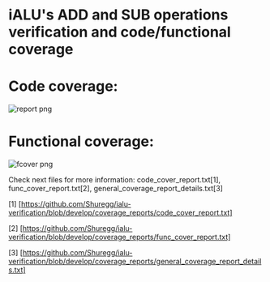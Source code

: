 iALU's ADD and SUB operations verification and code/functional coverage
========================================================================
Code coverage:
=
![report png](https://github.com/Shuregg/ialu-verification/assets/47576452/9a53cfeb-b433-4926-b971-fc28bb2bb558)

Functional coverage:
=
![fcover png](https://github.com/Shuregg/ialu-verification/assets/47576452/5434d5aa-8cae-4fd3-8590-54aabd3e0543)

Check next files for more information:
code_cover_report.txt[1], 
func_cover_report.txt[2], 
general_coverage_report_details.txt[3]

[1] [https://github.com/Shuregg/ialu-verification/blob/develop/coverage_reports/code_cover_report.txt]

[2] [https://github.com/Shuregg/ialu-verification/blob/develop/coverage_reports/func_cover_report.txt]

[3] [https://github.com/Shuregg/ialu-verification/blob/develop/coverage_reports/general_coverage_report_details.txt]
